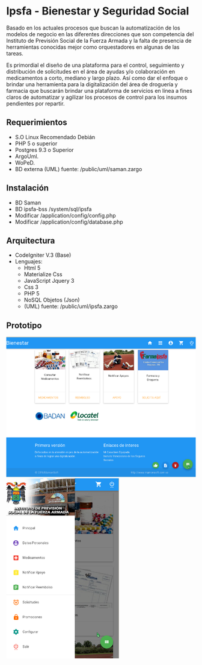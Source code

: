 # Ipsfa - Bienestar y Seguridad Social
Basado en los actuales procesos que buscan la automatización de los modelos de negocio en las diferentes direcciones que son competencia del Instituto de Previsión Social de la Fuerza Armada y la falta de presencia de herramientas conocidas mejor como orquestadores en algunas de las tareas.

Es primordial el diseño de una plataforma para el control, seguimiento y distribución de solicitudes en el área de ayudas y/o colaboración en medicamentos a corto, mediano y largo plazo. Así como dar el enfoque o brindar una herramienta para la digitalización del área de droguería y farmacia que buscarán brindar una plataforma de servicios en línea a fines claros de automatizar y agilizar los procesos de control para los insumos pendientes por repartir.

## Requerimientos
  - S.O Linux Recomendado Debián
  - PHP 5 o superior
  - Postgres 9.3 o Superior
  - ArgoUml.
  - WoPeD.
  - BD externa (UML) fuente: /public/uml/saman.zargo

## Instalación
  - BD Saman 
  - BD ipsfa-bss /system/sql/ipsfa
  - Modificar /application/config/config.php
  - Modificar /application/config/database.php

## Arquitectura
  - CodeIgniter V.3 (Base)
  - Lenguajes:
    - Html 5   
    - Materialize Css
    - JavaScript Jquery 3
    - Css 3
    - PHP 5
    - NoSQL Objetos (Json)
    - (UML) fuente: /public/uml/ipsfa.zargo
  
## Prototipo

![Screenshot](public/img/doc/medium.png)
![Screenshot](public/img/doc/small.png)

